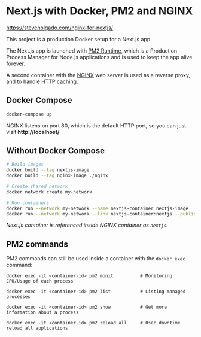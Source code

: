 # Next.js with Docker, PM2 and NGINX

https://steveholgado.com/nginx-for-nextjs/

This project is a production Docker setup for a Next.js app.

The Next.js app is launched with [PM2 Runtime](https://pm2.io/runtime/), which is a Production Process Manager for Node.js applications and is used to keep the app alive forever.

A second container with the [NGINX](https://www.nginx.com/) web server is used as a reverse proxy, and to handle HTTP caching.

## Docker Compose

```bash
docker-compose up
```

NGINX listens on port 80, which is the default HTTP port, so you can just visit **http://localhost/**

## Without Docker Compose

```bash
# Build images
docker build --tag nextjs-image .
docker build --tag nginx-image ./nginx

# Create shared network
docker network create my-network

# Run containers
docker run --network my-network --name nextjs-container nextjs-image
docker run --network my-network --link nextjs-container:nextjs --publish 80:80 nginx-image
```

_Next.js container is referenced inside NGINX container as `nextjs`._

## PM2 commands

PM2 commands can still be used inside a container with the `docker exec` command:

```
docker exec -it <container-id> pm2 monit          # Monitoring CPU/Usage of each process
```
```
docker exec -it <container-id> pm2 list           # Listing managed processes
```
```
docker exec -it <container-id> pm2 show           # Get more information about a process
```
```
docker exec -it <container-id> pm2 reload all     # 0sec downtime reload all applications
```
